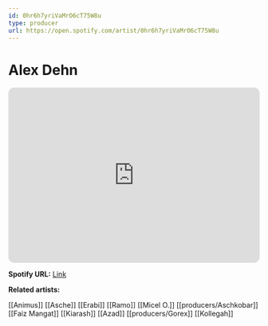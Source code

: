 ```yaml
---
id: 0hr6h7yriVaMrO6cT75W8u
type: producer
url: https://open.spotify.com/artist/0hr6h7yriVaMrO6cT75W8u
---
```

# Alex Dehn

<iframe style="border-radius:12px" src="https://open.spotify.com/embed/artist/0hr6h7yriVaMrO6cT75W8u" width="100%" height="352" frameBorder="0" allowfullscreen="" allow="autoplay; clipboard-write; encrypted-media; fullscreen; picture-in-picture" loading="lazy"></iframe>

**Spotify URL:** [Link](https://open.spotify.com/artist/0hr6h7yriVaMrO6cT75W8u)

**Related artists:**

[[Animus]]
[[Asche]]
[[Erabi]]
[[Ramo]]
[[Micel O.]]
[[producers/Aschkobar]]
[[Faiz Mangat]]
[[Kiarash]]
[[Azad]]
[[producers/Gorex]]
[[Kollegah]]
